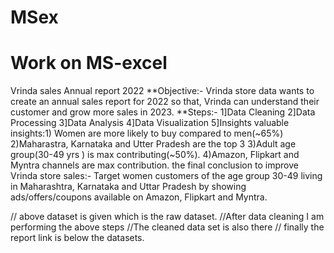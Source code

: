 # MSex
# Work on MS-excel

Vrinda sales Annual report 2022 
**Objective:- Vrinda store data wants to create an annual sales report for 2022 so that, Vrinda can understand their customer and grow more sales in 2023.
**Steps:-
1]Data Cleaning
2]Data Processing
3]Data Analysis
4]Data Visualization
5]Insights
valuable insights:1) Women are more likely to buy compared to men(~65%)
                  2)Maharastra, Karnataka and Utter Pradesh are the top 3 
                  3)Adult age group(30-49 yrs ) is max contributing(~50%).
                  4)Amazon, Flipkart and Myntra channels are max contribution.
the final conclusion to improve Vrinda store sales:- Target women customers of the age group 30-49 living in Maharashtra, Karnataka and Uttar Pradesh by showing ads/offers/coupons available on Amazon, Flipkart and Myntra.

// above dataset is given which is the raw dataset.
//After data cleaning I am performing the above steps
//The cleaned data set is also there 
// finally the report link is below the datasets.
